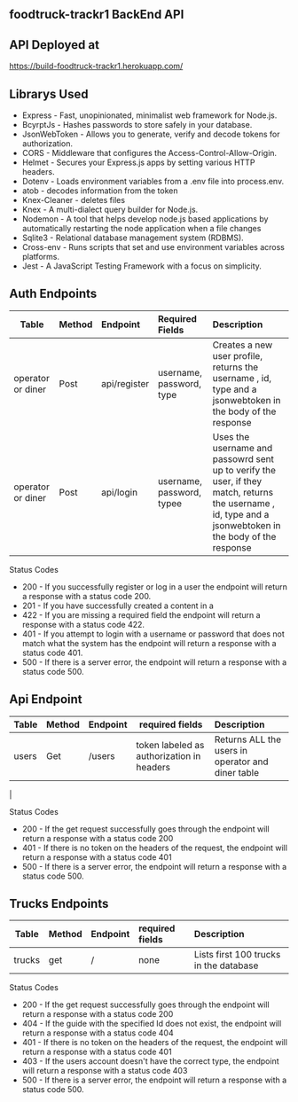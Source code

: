 foodtruck-trackr1 BackEnd API
--------------------------------------------

API Deployed at
---------------------------------------------
https://build-foodtruck-trackr1.herokuapp.com/

Librarys Used 
---------------------------------------------
- Express - Fast, unopinionated, minimalist web framework for Node.js.
- BcyrptJs - Hashes passwords to store safely in your database. 
- JsonWebToken - Allows you to generate, verify and decode tokens for authorization. 
- CORS - Middleware that configures the Access-Control-Allow-Origin. 
- Helmet - Secures your Express.js apps by setting various HTTP headers.
- Dotenv - Loads environment variables from a .env file into process.env. 
- atob - decodes information from the token
- Knex-Cleaner - deletes files
- Knex - A multi-dialect query builder for Node.js.
- Nodemon - A tool that helps develop node.js based applications by automatically restarting the node application when a file changes 
- Sqlite3 - Relational database management system (RDBMS).
- Cross-env - Runs scripts that set and use environment variables across platforms.
- Jest - A JavaScript Testing Framework with a focus on simplicity.


Auth Endpoints
--------------------------------------------

| Table    |  Method   |  Endpoint | Required Fields       | Description  |
|----------|:---------|:----------|:----------------------|:-------------|
| operator or diner    |  Post     | api/register | username, password, type | Creates a new user profile, returns the username , id, type and a jsonwebtoken in the body of the response|
| operator or diner    |  Post     | api/login | username, password, typee |Uses the username and passowrd sent up to verify the user, if they match, returns the username , id, type and a jsonwebtoken in the body of the response|

Status Codes

- 200 - If you successfully register or log in a user the endpoint will return a response with a status code 200.
- 201 - If you have successfully created a content in a 
- 422 - If you are missing a required field the endpoint will return a response with a status code 422.
- 401 - If you attempt to login with a username or password that does not match what the system has the endpoint will return a response with a status code 401.
- 500 - If there is a server error, the endpoint will return a response with a status code 500.



Api Endpoint
----------------------------------------------

| Table    |  Method   |  Endpoint | required fields       | Description  |
|----------|:---------|:----------|----------------------|:-------------|
| users    |  Get     | /users |token labeled as authorization in headers |Returns ALL the users in operator and diner table|
| 

Status Codes
- 200 - If the get request successfully goes through the endpoint will return a response with a status code 200
- 401 - If there is no token on the headers of the request, the endpoint will return a response with a status code 401
- 500 - If there is a server error, the endpoint will return a response with a status code 500.


Trucks Endpoints
----------------------------------------------

| Table    |  Method   |  Endpoint | required fields       | Description  |
|----------|:---------|:----------|:----------------------|:-------------|
| trucks | get | / | none | Lists first 100 trucks in the database |

Status Codes
- 200 - If the get request successfully goes through the endpoint will return a response with a status code 200
- 404 - If the guide with the specified Id does not exist, the endpoint will return a response with a status code 404
- 401 - If there is no token on the headers of the request, the endpoint will return a response with a status code 401
- 403 - If the users account doesn't have the correct type, the endpoint will return a response with a status code 403
- 500 - If there is a server error, the endpoint will return a response with a status code 500.